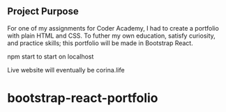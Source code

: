 ## Project Purpose

For one of my assignments for Coder Academy, I had to create a portfolio with plain HTML and CSS. To futher my own education, satisfy curiosity, and practice skills; this portfolio will be made in Bootstrap React.

npm start to start on localhost

Live website will eventually be corina.life
# bootstrap-react-portfolio
